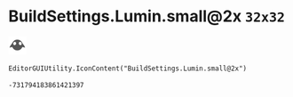 # BuildSettings.Lumin.small@2x `32x32`
<img src="/img/BuildSettings.Lumin.small@2x.png" width=32 height=32>

``` CSharp
EditorGUIUtility.IconContent("BuildSettings.Lumin.small@2x")
```
```
-731794183861421397
```
